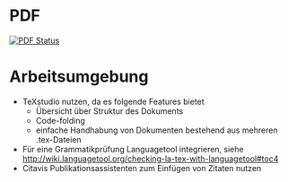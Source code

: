 # PDF

[![PDF Status](https://www.sharelatex.com/github/repos/Alexander-Wilms/LaTeX-testing/builds/latest/badge.svg)](https://www.sharelatex.com/github/repos/Alexander-Wilms/LaTeX-testing/builds/latest/output.pdf)

# Arbeitsumgebung
* TeXstudio nutzen, da es folgende Features bietet
  * Übersicht über Struktur des Dokuments
  * Code-folding
  * einfache Handhabung von Dokumenten bestehend aus mehreren .tex-Dateien
* Für eine Grammatikprüfung Languagetool integrieren, siehe http://wiki.languagetool.org/checking-la-tex-with-languagetool#toc4
* Citavis Publikationsassistenten zum Einfügen von Zitaten nutzen
